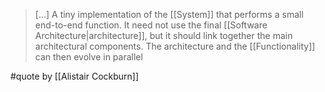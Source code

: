 > [...] A tiny implementation of the [[System]] that performs a small end-to-end function. It need not use the final [[Software Architecture|architecture]], but it should link together the main architectural components. The architecture and the [[Functionality]] can then evolve in parallel

#quote by [[Alistair Cockburn]]
